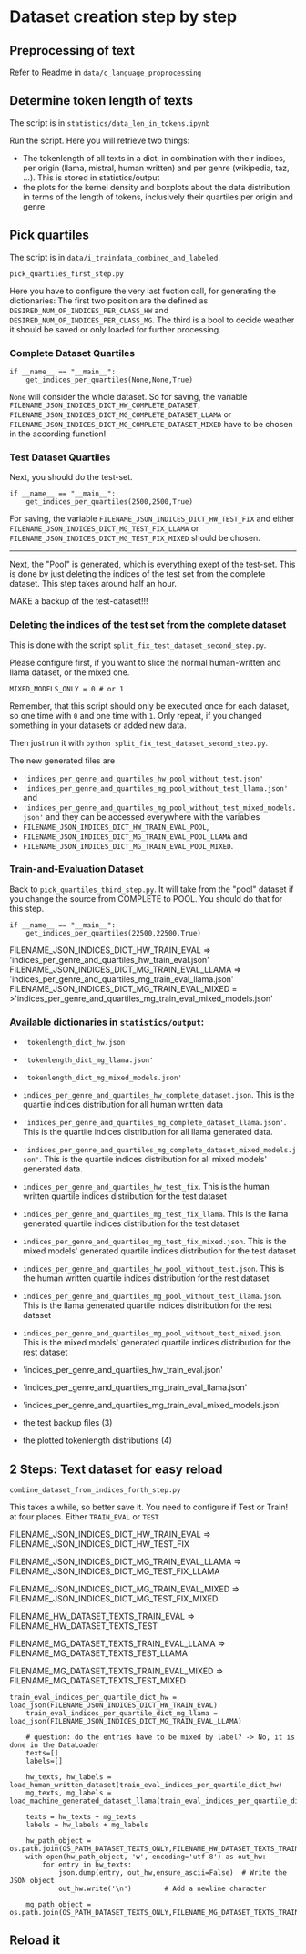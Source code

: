 # Dataset creation step by step

## Preprocessing of text
Refer to Readme in `data/c_language_proprocessing`


## Determine token length of texts
The script is in `statistics/data_len_in_tokens.ipynb`

Run the script. Here you will retrieve two things: 
- The tokenlength of all texts in a dict, in combination with their indices, per origin (llama, mistral, human written) and per genre (wikipedia, taz, ...). This is stored in statistics/output
- the plots for the kernel density and boxplots about the data distribution in terms of the length of tokens, inclusively their quartiles per origin and genre.


## Pick quartiles
The script is in `data/i_traindata_combined_and_labeled`.

`pick_quartiles_first_step.py`

Here you have to configure the very last fuction call, for generating the dictionaries: The first two position are the defined as `DESIRED_NUM_OF_INDICES_PER_CLASS_HW` and `DESIRED_NUM_OF_INDICES_PER_CLASS_MG`. The third is a bool to decide weather it should be saved or only loaded for further processing.

### Complete Dataset Quartiles
```
if __name__ == "__main__":
    get_indices_per_quartiles(None,None,True)
```
`None` will consider the whole dataset. So for saving, the variable `FILENAME_JSON_INDICES_DICT_HW_COMPLETE_DATASET, FILENAME_JSON_INDICES_DICT_MG_COMPLETE_DATASET_LLAMA` or `FILENAME_JSON_INDICES_DICT_MG_COMPLETE_DATASET_MIXED` have to be chosen in the according function!

### Test Dataset Quartiles
Next, you should do the test-set.
```
if __name__ == "__main__":
    get_indices_per_quartiles(2500,2500,True)
```
For saving, the variable `FILENAME_JSON_INDICES_DICT_HW_TEST_FIX` and either `FILENAME_JSON_INDICES_DICT_MG_TEST_FIX_LLAMA` or `FILENAME_JSON_INDICES_DICT_MG_TEST_FIX_MIXED` should be chosen.

--- 

Next, the "Pool" is generated, which is everything exept of the test-set. This is done by just deleting the indices of the test set from the complete dataset.
This step takes around half an hour.

MAKE a backup of the test-dataset!!!

### Deleting the indices of the test set from the complete dataset
This is done with the script `split_fix_test_dataset_second_step.py`.

Please configure first, if you want to slice the normal human-written and llama dataset, or the mixed one.
```
MIXED_MODELS_ONLY = 0 # or 1
```
Remember, that this script should only be executed once for each dataset, so one time with `0` and one time with `1`. Only repeat, if you changed something in your datasets or added new data.

Then just run it with `python split_fix_test_dataset_second_step.py`.

The new generated files are 
- `'indices_per_genre_and_quartiles_hw_pool_without_test.json'`
- `'indices_per_genre_and_quartiles_mg_pool_without_test_llama.json'` and 
- `'indices_per_genre_and_quartiles_mg_pool_without_test_mixed_models.json'` 
and they can be accessed everywhere with the variables 
- `FILENAME_JSON_INDICES_DICT_HW_TRAIN_EVAL_POOL`,
- `FILENAME_JSON_INDICES_DICT_MG_TRAIN_EVAL_POOL_LLAMA` and 
- `FILENAME_JSON_INDICES_DICT_MG_TRAIN_EVAL_POOL_MIXED`.

### Train-and-Evaluation Dataset
Back to `pick_quartiles_third_step.py`. It will take from the "pool" dataset if you change the source from COMPLETE to POOL. You should do that for this step.
```
if __name__ == "__main__":
    get_indices_per_quartiles(22500,22500,True)
```
FILENAME_JSON_INDICES_DICT_HW_TRAIN_EVAL => 'indices_per_genre_and_quartiles_hw_train_eval.json'
FILENAME_JSON_INDICES_DICT_MG_TRAIN_EVAL_LLAMA => 'indices_per_genre_and_quartiles_mg_train_eval_llama.json'
FILENAME_JSON_INDICES_DICT_MG_TRAIN_EVAL_MIXED = >'indices_per_genre_and_quartiles_mg_train_eval_mixed_models.json'

### Available dictionaries in `statistics/output`:

- `'tokenlength_dict_hw.json'`
- `'tokenlength_dict_mg_llama.json'`
- `'tokenlength_dict_mg_mixed_models.json'`

- `indices_per_genre_and_quartiles_hw_complete_dataset.json`. This is the quartile indices distribution for all human written data
- `'indices_per_genre_and_quartiles_mg_complete_dataset_llama.json'`. This is the quartile indices distribution for all llama generated data.
- `'indices_per_genre_and_quartiles_mg_complete_dataset_mixed_models.json'`. This is the quartile indices distribution for all mixed models' generated data.
- `indices_per_genre_and_quartiles_hw_test_fix`. This is the human written quartile indices distribution for the test dataset
- `indices_per_genre_and_quartiles_mg_test_fix_llama`. This is the llama generated quartile indices distribution for the test dataset
- `indices_per_genre_and_quartiles_mg_test_fix_mixed.json`. This is the mixed models' generated quartile indices distribution for the test dataset
- `indices_per_genre_and_quartiles_hw_pool_without_test.json`. This is the human written quartile indices distribution for the rest dataset
- `indices_per_genre_and_quartiles_mg_pool_without_test_llama.json`. This is the llama generated quartile indices distribution for the rest dataset
- `indices_per_genre_and_quartiles_mg_pool_without_test_mixed.json`. This is the mixed models' generated quartile indices distribution for the rest dataset

- 'indices_per_genre_and_quartiles_hw_train_eval.json'
- 'indices_per_genre_and_quartiles_mg_train_eval_llama.json'
- 'indices_per_genre_and_quartiles_mg_train_eval_mixed_models.json'

- the test backup files (3)

- the plotted tokenlength distributions (4)



## 2 Steps: Text dataset for easy reload
`combine_dataset_from_indices_forth_step.py`

This takes a while, so better save it. You need to configure if Test or Train!
at four places.
Either
`TRAIN_EVAL` or `TEST`

FILENAME_JSON_INDICES_DICT_HW_TRAIN_EVAL => FILENAME_JSON_INDICES_DICT_HW_TEST_FIX

FILENAME_JSON_INDICES_DICT_MG_TRAIN_EVAL_LLAMA => FILENAME_JSON_INDICES_DICT_MG_TEST_FIX_LLAMA

FILENAME_JSON_INDICES_DICT_MG_TRAIN_EVAL_MIXED => FILENAME_JSON_INDICES_DICT_MG_TEST_FIX_MIXED

FILENAME_HW_DATASET_TEXTS_TRAIN_EVAL => FILENAME_HW_DATASET_TEXTS_TEST

FILENAME_MG_DATASET_TEXTS_TRAIN_EVAL_LLAMA => FILENAME_MG_DATASET_TEXTS_TEST_LLAMA

FILENAME_MG_DATASET_TEXTS_TRAIN_EVAL_MIXED => FILENAME_MG_DATASET_TEXTS_TEST_MIXED



```
train_eval_indices_per_quartile_dict_hw = load_json(FILENAME_JSON_INDICES_DICT_HW_TRAIN_EVAL)
    train_eval_indices_per_quartile_dict_mg_llama = load_json(FILENAME_JSON_INDICES_DICT_MG_TRAIN_EVAL_LLAMA)

    # question: do the entries have to be mixed by label? -> No, it is done in the DataLoader
    texts=[]
    labels=[]

    hw_texts, hw_labels = load_human_written_dataset(train_eval_indices_per_quartile_dict_hw)
    mg_texts, mg_labels = load_machine_generated_dataset_llama(train_eval_indices_per_quartile_dict_mg_llama)

    texts = hw_texts + mg_texts
    labels = hw_labels + mg_labels

    hw_path_object = os.path.join(OS_PATH_DATASET_TEXTS_ONLY,FILENAME_HW_DATASET_TEXTS_TRAIN_EVAL)
    with open(hw_path_object, 'w', encoding='utf-8') as out_hw:
        for entry in hw_texts:
            json.dump(entry, out_hw,ensure_ascii=False)  # Write the JSON object
            out_hw.write('\n')        # Add a newline character

    mg_path_object = os.path.join(OS_PATH_DATASET_TEXTS_ONLY,FILENAME_MG_DATASET_TEXTS_TRAIN_EVAL_LLAMA)
```
## Reload it
